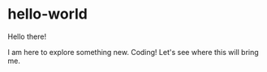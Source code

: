 # hello-world

Hello there!

I am here to explore something new. Coding! Let's see where this will bring me.
